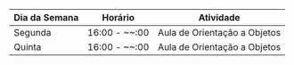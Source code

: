 | Dia da Semana | Horário       | Atividade                |
|---------------|---------------|--------------------------|
| Segunda       | 16:00 - ~~:00 | Aula de Orientação a Objetos |
| Quinta        | 16:00 - ~~:00 | Aula de Orientação a Objetos |
